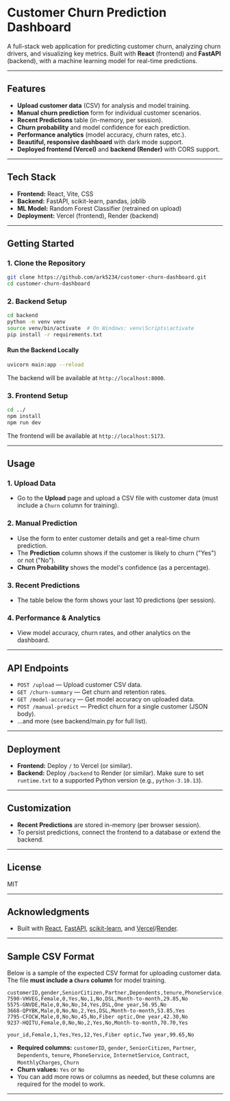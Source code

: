 # Customer Churn Prediction Dashboard

A full-stack web application for predicting customer churn, analyzing churn drivers, and visualizing key metrics. Built with **React** (frontend) and **FastAPI** (backend), with a machine learning model for real-time predictions.

---

## Features

- **Upload customer data** (CSV) for analysis and model training.
- **Manual churn prediction** form for individual customer scenarios.
- **Recent Predictions** table (in-memory, per session).
- **Churn probability** and model confidence for each prediction.
- **Performance analytics** (model accuracy, churn rates, etc.).
- **Beautiful, responsive dashboard** with dark mode support.
- **Deployed frontend (Vercel)** and **backend (Render)** with CORS support.

---

## Tech Stack

- **Frontend:** React, Vite, CSS
- **Backend:** FastAPI, scikit-learn, pandas, joblib
- **ML Model:** Random Forest Classifier (retrained on upload)
- **Deployment:** Vercel (frontend), Render (backend)

---

## Getting Started

### 1. Clone the Repository

```bash
git clone https://github.com/ark5234/customer-churn-dashboard.git
cd customer-churn-dashboard
```

### 2. Backend Setup

```bash
cd backend
python -m venv venv
source venv/bin/activate  # On Windows: venv\Scripts\activate
pip install -r requirements.txt
```

#### Run the Backend Locally

```bash
uvicorn main:app --reload
```

The backend will be available at `http://localhost:8000`.

### 3. Frontend Setup

```bash
cd ../
npm install
npm run dev
```

The frontend will be available at `http://localhost:5173`.

---

## Usage

### 1. Upload Data

- Go to the **Upload** page and upload a CSV file with customer data (must include a `Churn` column for training).

### 2. Manual Prediction

- Use the form to enter customer details and get a real-time churn prediction.
- The **Prediction** column shows if the customer is likely to churn ("Yes") or not ("No").
- **Churn Probability** shows the model's confidence (as a percentage).

### 3. Recent Predictions

- The table below the form shows your last 10 predictions (per session).

### 4. Performance & Analytics

- View model accuracy, churn rates, and other analytics on the dashboard.

---

## API Endpoints

- `POST /upload` — Upload customer CSV data.
- `GET /churn-summary` — Get churn and retention rates.
- `GET /model-accuracy` — Get model accuracy on uploaded data.
- `POST /manual-predict` — Predict churn for a single customer (JSON body).
- ...and more (see backend/main.py for full list).

---

## Deployment

- **Frontend:** Deploy `/` to Vercel (or similar).
- **Backend:** Deploy `/backend` to Render (or similar). Make sure to set `runtime.txt` to a supported Python version (e.g., `python-3.10.13`).

---

## Customization

- **Recent Predictions** are stored in-memory (per browser session).
- To persist predictions, connect the frontend to a database or extend the backend.

---

## License

MIT

---

## Acknowledgments

- Built with [React](https://react.dev/), [FastAPI](https://fastapi.tiangolo.com/), [scikit-learn](https://scikit-learn.org/), and [Vercel](https://vercel.com/)/[Render](https://render.com/).

---

## Sample CSV Format

Below is a sample of the expected CSV format for uploading customer data. The file **must include a `Churn` column** for model training.

```csv
customerID,gender,SeniorCitizen,Partner,Dependents,tenure,PhoneService,InternetService,Contract,MonthlyCharges,Churn
7590-VHVEG,Female,0,Yes,No,1,No,DSL,Month-to-month,29.85,No
5575-GNVDE,Male,0,No,No,34,Yes,DSL,One year,56.95,No
3668-QPYBK,Male,0,No,No,2,Yes,DSL,Month-to-month,53.85,Yes
7795-CFOCW,Male,0,No,No,45,No,Fiber optic,One year,42.30,No
9237-HQITU,Female,0,No,No,2,Yes,No,Month-to-month,70.70,Yes

your_id,Female,1,Yes,Yes,12,Yes,Fiber optic,Two year,99.65,No
```

- **Required columns:** `customerID`, `gender`, `SeniorCitizen`, `Partner`, `Dependents`, `tenure`, `PhoneService`, `InternetService`, `Contract`, `MonthlyCharges`, `Churn`
- **Churn values:** `Yes` or `No`
- You can add more rows or columns as needed, but these columns are required for the model to work.

---

